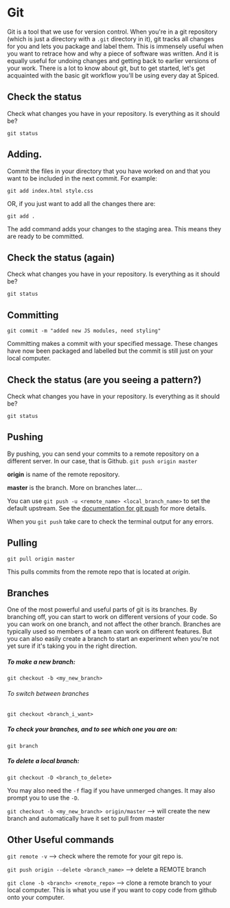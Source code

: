 # Git

Git is a tool that we use for version control. When you're in a git repository (which is just a directory with a `.git` directory in it), git tracks all changes for you and lets you package and label them. This is immensely useful when you want to retrace how and why a piece of software was written. And it is equally useful for undoing changes and getting back to earlier versions of your work. There is a lot to know about git, but to get started, let's get acquainted with the basic git workflow you'll be using every day at Spiced.

## Check the status

Check what changes you have in your repository. Is everything as it should be?

`git status`

## Adding. 

Commit the files in your directory that you have worked on and that you want to be included in the next commit. For example:

`git add index.html style.css`

OR, if you just want to add all the changes there are:

`git add .`

The add command adds your changes to the staging area. This means they are ready to be committed.

## Check the status (again)

Check what changes you have in your repository. Is everything as it should be?

`git status`

## Committing

`git commit -m "added new JS modules, need styling"`

Committing makes a commit with your specified message. These changes have now been packaged and labelled but the commit is still just on your local computer.

## Check the status (are you seeing a pattern?)

Check what changes you have in your repository. Is everything as it should be?

`git status`

## Pushing

By pushing, you can send your commits to a remote repository on a different server. In our case, that is Github.
`git push origin master`

**origin** is name of the remote repository.

**master** is the branch.  More on branches later....

You can use `git push -u <remote_name> <local_branch_name>` to set the default upstream. See the [documentation for git push](https://git-scm.com/docs/git-push) for more details.

When you `git push` take care to check the terminal output for any errors.

## Pulling

`git pull origin master` 

This pulls commits from the remote repo that is located at *origin*.

## Branches

One of the most powerful and useful parts of git is its branches. By branching off, you can start to work on different versions of your code. So you can work on one branch, and not affect the other branch. Branches are typically used so members of a team can work on different features. But you can also easily create a branch to start an experiment when you're not yet sure if it's taking you in the right direction.

##### To make a new branch:

`git checkout -b <my_new_branch>`

###### To switch between branches

`git checkout <branch_i_want>`

##### To check your branches, and to see which one you are on:

`git branch`

##### To delete a local branch:

`git checkout -D <branch_to_delete>`

You may also need the `-f` flag if you have unmerged changes. It may also prompt you to use the `-D`. 

`git checkout -b <my_new_branch> origin/master` --> will create the new branch and automatically have it set to pull from master

## Other Useful commands

`git remote -v` --> check where the remote for your git repo is.

`git push origin --delete <branch_name>` --> delete a REMOTE branch

`git clone -b <branch> <remote_repo>` --> clone a remote branch to your local computer. This is what you use if you want to copy code from github onto your computer.
